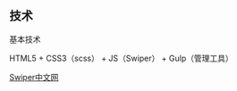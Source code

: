 ## 技术

基本技术

HTML5 + CSS3（scss） + JS（Swiper） + Gulp（管理工具）

[Swiper中文网](https://www.swiper.com.cn/)

